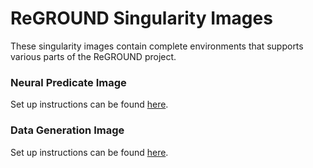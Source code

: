 # ReGROUND Singularity Images

These singularity images contain complete environments that supports various parts of the ReGROUND project.

### Neural Predicate Image

Set up instructions can be found [here](https://github.com/ozanarkancan/ReGROUND/blob/master/NP.md).

### Data Generation Image

Set up instructions can be found [here](https://github.com/ozanarkancan/ReGROUND/blob/master/DGEN.md).
